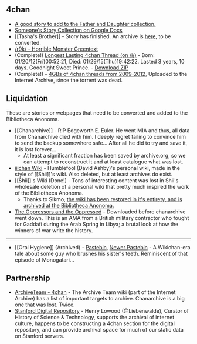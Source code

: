 ## 4chan

* [A good story to add to the Father and Daughter collection.](http://imgur.com/gallery/Tw5mdfx)
* [Someone's Story Collection on Google Docs](https://drive.google.com/folderview?id=0B49M2OVcxxc9dl9pYjBPaVN1YUE&usp=sharing)
* [[Tasha's Brother]] - Story has finished. An archive is [here](https://jumpshare.com/b/Yx5JQp8LQO5TrlegPXMg), to be converted.
* [/r9k/ - Horrible Monster Greentext](http://i.4cdn.org/qa/1422518532908.png)
* (Complete!) [Longest Lasting 4chan Thread (on /i/)](http://bibanon.org/archives/4chan/i/384891/384891.html) - Born: 01/20/12(Fri)00:52:21, Died: 01/29/15(Thu)19:42:22. Lasted 3 years, 10 days. Goodnight Sweet Prince. - [Download ZIP](http://bibanon.org/archives/4chan/i/384891/i.384891.4chan.zip)
* (Complete!) - [4GBs of 4chan threads from 2009-2012.](https://archive.org/details/4chan-threads-2009-2012) Uploaded to the Internet Archive, since the torrent was dead.

## Liquidation

These are stories or webpages that need to be converted and added to the Bibliotheca Anonoma.

* [[Chanarchive]] - RIP Edgeworth E. Euler. He went MIA and thus, all data from Chanarchive died with him. I deeply regret failing to convince him to send the backup somewhere safe... After all he did to try and save it, it is lost forever...
  * At least a significant fraction has been saved by archive.org, so we can attempt to reconstruct it and at least catalogue what was lost.
* [iiichan Wiki](http://web.archive.org/web/*/http://wiki.iiichan.net/*) - Humblefool (David Ashby)'s personal wiki, made in the style of [[Shii]]'s wiki. Also deleted, but at least archives do exist.
* [[Shii]]'s Wiki (Done!) - Tons of interesting content was lost in Shii's wholesale deletion of a personal wiki that pretty much inspired the work of the Bibliotheca Anonoma.
  * Thanks to Sikmo, [the wiki has been restored in it's entirety, and is archived at the Bibliotheca Anonoma.](http://bibanon.github.io/everything-shii-knows/)
* [The Oppressors and the Oppressed](https://drive.google.com/file/d/0B7WYx7u6HJh_NXBrSEoyTHcxcW8/edit?usp=sharing) - Downloaded before chanarchive went down. This is an AMA from a British military contractor who fought for Gaddafi during the Arab Spring in Libya; a brutal look at how the winners of war write the history.

---

* [[Oral Hygiene]] (Archived) - [Pastebin](http://pastebin.com/Gt47E4Nr), [Newer Pastebin](http://pastebin.com/90nWJGPt) - A Wikichan-era tale about some guy who brushes his sister's teeth. Reminiscent of that episode of Monogatari...

## Partnership

* [ArchiveTeam - 4chan](http://www.archiveteam.org/index.php?title=4chan) - The Archive Team wiki (part of the Internet Archive) has a list of important targets to archive. Chanarchive is a big one that was lost. Twice.
* [Stanford Digital Repository](http://purl.stanford.edu/tf565pz4260) - Henry Lowood (@Liebenwalde), Curator of History of Science & Technology, supports the archival of internet culture, happens to be constructing a 4chan section for the digital repository, and can provide archival space for much of our static data on Stanford servers.